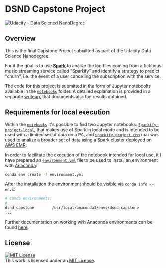 # DSND Capstone Project
[![Udacity - Data Sciencd NanoDegree](https://img.shields.io/badge/Udacity-DSND-blue?style=plastic&logo=udacity)](https://www.udacity.com/course/data-scientist-nanodegree--nd025)


## Overview
This is the final Capstone Project submitted as part of the Udacity Data Science Nanodegree.

For it the goal is to use [**Spark**](https://spark.apache.org/) to analize the log files coming from a fictitious music streaming service called "Sparkify" and identify a strategy to predict "churn", i.e. the event of a user cancelling the subscription with the service.

The code for this project is submitted in the form of Jupyter notebooks available in the [`notebooks`](/notebooks) folder. A detailed explanation is provided in a separate [writeup](./Capstone_writeup.md), that documents also the results obtained.


## Requirements for local execution
Within the [`notebooks`](/notebooks) it's possible to find two Jupyter notebooks: [`Sparkify-project-local`](./notebooks/Sparkify-project-local.ipynb), that makes use of Spark in local mode and is intended to be used with a limited set of data on a PC, and [`Sparkify-project-EMR`](./notebooks/Sparkify-project-EMR.ipynb) that was used to analize a broader set of data using a Spark cluster deployed on [AWS EMR](https://aws.amazon.com/emr/).

In order to facilitate the execution of the notebook intended for local use, it I have prepared an [`environment.yml`](./environment.yml) file to be used to install an environment with [Anaconda](https://www.anaconda.com/):

```sh
conda env create -f environment.yml
```

After the installation the environment should be visible via `conda info --envs`:

```sh
# conda environments:
#
dsnd-capstone        /usr/local/anaconda3/envs/dsnd-capstone
...

```

Further documentation on working with Anaconda environments can be found [here](https://docs.conda.io/projects/conda/en/latest/user-guide/tasks/manage-environments.html). 

## License
 <a rel="license" href="https://opensource.org/licenses/MIT"><img alt="MIT License" style="border-width:0" src="https://img.shields.io/badge/License-MIT-yellow.svg?style=plastic" /></a><br />This work is licensed under an <a rel="license" href="https://opensource.org/licenses/MIT">MIT License</a>.
